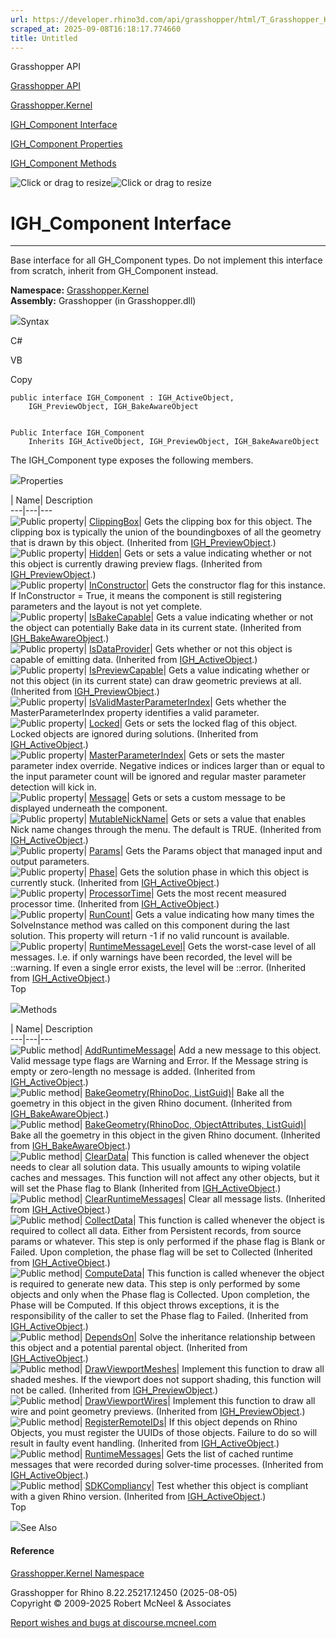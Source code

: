 ```yaml
---
url: https://developer.rhino3d.com/api/grasshopper/html/T_Grasshopper_Kernel_IGH_Component.htm
scraped_at: 2025-09-08T16:18:17.774660
title: Untitled
---
```


Grasshopper API

[Grasshopper API](../html/723c01da-9986-4db2-8f53-6f3a7494df75.htm
"Grasshopper API")

[Grasshopper.Kernel](../html/N_Grasshopper_Kernel.htm "Grasshopper.Kernel")

[IGH_Component Interface](../html/T_Grasshopper_Kernel_IGH_Component.htm
"IGH_Component Interface")

[IGH_Component
Properties](../html/Properties_T_Grasshopper_Kernel_IGH_Component.htm
"IGH_Component Properties")

[IGH_Component Methods](../html/Methods_T_Grasshopper_Kernel_IGH_Component.htm
"IGH_Component Methods")

![Click or drag to resize](../icons/TocOpen.gif)![Click or drag to
resize](../icons/TocClose.gif)

# IGH_Component Interface  
  
---  
  
Base interface for all GH_Component types. Do not implement this interface
from scratch, inherit from GH_Component instead.

**Namespace:** [Grasshopper.Kernel](N_Grasshopper_Kernel.htm)  
**Assembly:** Grasshopper (in Grasshopper.dll)

![](../icons/SectionExpanded.png)Syntax

C#

VB

Copy

    
    
    public interface IGH_Component : IGH_ActiveObject, 
    	IGH_PreviewObject, IGH_BakeAwareObject
    
    
    Public Interface IGH_Component
    	Inherits IGH_ActiveObject, IGH_PreviewObject, IGH_BakeAwareObject

The IGH_Component type exposes the following members.

![](../icons/SectionExpanded.png)Properties

| Name| Description  
---|---|---  
![Public property](../icons/pubproperty.gif)|
[ClippingBox](P_Grasshopper_Kernel_IGH_PreviewObject_ClippingBox.htm)|  Gets
the clipping box for this object. The clipping box is typically the union of
the boundingboxes of all the geometry that is drawn by this object.
(Inherited from
[IGH_PreviewObject](T_Grasshopper_Kernel_IGH_PreviewObject.htm).)  
![Public property](../icons/pubproperty.gif)|
[Hidden](P_Grasshopper_Kernel_IGH_PreviewObject_Hidden.htm)|  Gets or sets a
value indicating whether or not this object is currently drawing preview
flags.  (Inherited from
[IGH_PreviewObject](T_Grasshopper_Kernel_IGH_PreviewObject.htm).)  
![Public property](../icons/pubproperty.gif)|
[InConstructor](P_Grasshopper_Kernel_IGH_Component_InConstructor.htm)|  Gets
the constructor flag for this instance. If InConstructor = True, it means the
component is still registering parameters and the layout is not yet complete.  
![Public property](../icons/pubproperty.gif)|
[IsBakeCapable](P_Grasshopper_Kernel_IGH_BakeAwareObject_IsBakeCapable.htm)|
Gets a value indicating whether or not the object can potentially Bake data in
its current state.  (Inherited from
[IGH_BakeAwareObject](T_Grasshopper_Kernel_IGH_BakeAwareObject.htm).)  
![Public property](../icons/pubproperty.gif)|
[IsDataProvider](P_Grasshopper_Kernel_IGH_ActiveObject_IsDataProvider.htm)|
Gets whether or not this object is capable of emitting data.  (Inherited from
[IGH_ActiveObject](T_Grasshopper_Kernel_IGH_ActiveObject.htm).)  
![Public property](../icons/pubproperty.gif)|
[IsPreviewCapable](P_Grasshopper_Kernel_IGH_PreviewObject_IsPreviewCapable.htm)|
Gets a value indicating whether or not this object (in its current state) can
draw geometric previews at all.  (Inherited from
[IGH_PreviewObject](T_Grasshopper_Kernel_IGH_PreviewObject.htm).)  
![Public property](../icons/pubproperty.gif)|
[IsValidMasterParameterIndex](P_Grasshopper_Kernel_IGH_Component_IsValidMasterParameterIndex.htm)|
Gets whether the MasterParameterIndex property identifies a valid parameter.  
![Public property](../icons/pubproperty.gif)|
[Locked](P_Grasshopper_Kernel_IGH_ActiveObject_Locked.htm)|  Gets or sets the
locked flag of this object. Locked objects are ignored during solutions.
(Inherited from
[IGH_ActiveObject](T_Grasshopper_Kernel_IGH_ActiveObject.htm).)  
![Public property](../icons/pubproperty.gif)|
[MasterParameterIndex](P_Grasshopper_Kernel_IGH_Component_MasterParameterIndex.htm)|
Gets or sets the master parameter index override. Negative indices or indices
larger than or equal to the input parameter count will be ignored and regular
master parameter detection will kick in.  
![Public property](../icons/pubproperty.gif)|
[Message](P_Grasshopper_Kernel_IGH_Component_Message.htm)|  Gets or sets a
custom message to be displayed underneath the component.  
![Public property](../icons/pubproperty.gif)|
[MutableNickName](P_Grasshopper_Kernel_IGH_ActiveObject_MutableNickName.htm)|
Gets or sets a value that enables Nick name changes through the menu. The
default is TRUE.  (Inherited from
[IGH_ActiveObject](T_Grasshopper_Kernel_IGH_ActiveObject.htm).)  
![Public property](../icons/pubproperty.gif)|
[Params](P_Grasshopper_Kernel_IGH_Component_Params.htm)|  Gets the Params
object that managed input and output parameters.  
![Public property](../icons/pubproperty.gif)|
[Phase](P_Grasshopper_Kernel_IGH_ActiveObject_Phase.htm)|  Gets the solution
phase in which this object is currently stuck.  (Inherited from
[IGH_ActiveObject](T_Grasshopper_Kernel_IGH_ActiveObject.htm).)  
![Public property](../icons/pubproperty.gif)|
[ProcessorTime](P_Grasshopper_Kernel_IGH_ActiveObject_ProcessorTime.htm)|
Gets the most recent measured processor time.  (Inherited from
[IGH_ActiveObject](T_Grasshopper_Kernel_IGH_ActiveObject.htm).)  
![Public property](../icons/pubproperty.gif)|
[RunCount](P_Grasshopper_Kernel_IGH_Component_RunCount.htm)|  Gets a value
indicating how many times the SolveInstance method was called on this
component during the last solution. This property will return -1 if no valid
runcount is available.  
![Public property](../icons/pubproperty.gif)|
[RuntimeMessageLevel](P_Grasshopper_Kernel_IGH_ActiveObject_RuntimeMessageLevel.htm)|
Gets the worst-case level of all messages. I.e. if only warnings have been
recorded, the level will be ::warning. If even a single error exists, the
level will be ::error.  (Inherited from
[IGH_ActiveObject](T_Grasshopper_Kernel_IGH_ActiveObject.htm).)  
Top

![](../icons/SectionExpanded.png)Methods

| Name| Description  
---|---|---  
![Public method](../icons/pubmethod.gif)|
[AddRuntimeMessage](M_Grasshopper_Kernel_IGH_ActiveObject_AddRuntimeMessage.htm)|
Add a new message to this object. Valid message type flags are Warning and
Error. If the Message string is empty or zero-length no message is added.
(Inherited from
[IGH_ActiveObject](T_Grasshopper_Kernel_IGH_ActiveObject.htm).)  
![Public method](../icons/pubmethod.gif)| [BakeGeometry(RhinoDoc,
ListGuid)](M_Grasshopper_Kernel_IGH_BakeAwareObject_BakeGeometry_1.htm)|  Bake
all the goemetry in this object in the given Rhino document.  (Inherited from
[IGH_BakeAwareObject](T_Grasshopper_Kernel_IGH_BakeAwareObject.htm).)  
![Public method](../icons/pubmethod.gif)| [BakeGeometry(RhinoDoc,
ObjectAttributes,
ListGuid)](M_Grasshopper_Kernel_IGH_BakeAwareObject_BakeGeometry.htm)|  Bake
all the goemetry in this object in the given Rhino document.  (Inherited from
[IGH_BakeAwareObject](T_Grasshopper_Kernel_IGH_BakeAwareObject.htm).)  
![Public method](../icons/pubmethod.gif)|
[ClearData](M_Grasshopper_Kernel_IGH_ActiveObject_ClearData.htm)|  This
function is called whenever the object needs to clear all solution data. This
usually amounts to wiping volatile caches and messages. This function will not
affect any other objects, but it will set the Phase flag to Blank  (Inherited
from [IGH_ActiveObject](T_Grasshopper_Kernel_IGH_ActiveObject.htm).)  
![Public method](../icons/pubmethod.gif)|
[ClearRuntimeMessages](M_Grasshopper_Kernel_IGH_ActiveObject_ClearRuntimeMessages.htm)|
Clear all message lists.  (Inherited from
[IGH_ActiveObject](T_Grasshopper_Kernel_IGH_ActiveObject.htm).)  
![Public method](../icons/pubmethod.gif)|
[CollectData](M_Grasshopper_Kernel_IGH_ActiveObject_CollectData.htm)|  This
function is called whenever the object is required to collect all data. Either
from Persistent records, from source params or whatever. This step is only
performed if the phase flag is Blank or Failed. Upon completion, the phase
flag will be set to Collected  (Inherited from
[IGH_ActiveObject](T_Grasshopper_Kernel_IGH_ActiveObject.htm).)  
![Public method](../icons/pubmethod.gif)|
[ComputeData](M_Grasshopper_Kernel_IGH_ActiveObject_ComputeData.htm)|  This
function is called whenever the object is required to generate new data. This
step is only performed by some objects and only when the Phase flag is
Collected. Upon completion, the Phase will be Computed. If this object throws
exceptions, it is the responsibility of the caller to set the Phase flag to
Failed.  (Inherited from
[IGH_ActiveObject](T_Grasshopper_Kernel_IGH_ActiveObject.htm).)  
![Public method](../icons/pubmethod.gif)|
[DependsOn](M_Grasshopper_Kernel_IGH_ActiveObject_DependsOn.htm)|  Solve the
inheritance relationship between this object and a potential parental object.
(Inherited from
[IGH_ActiveObject](T_Grasshopper_Kernel_IGH_ActiveObject.htm).)  
![Public method](../icons/pubmethod.gif)|
[DrawViewportMeshes](M_Grasshopper_Kernel_IGH_PreviewObject_DrawViewportMeshes.htm)|
Implement this function to draw all shaded meshes. If the viewport does not
support shading, this function will not be called.  (Inherited from
[IGH_PreviewObject](T_Grasshopper_Kernel_IGH_PreviewObject.htm).)  
![Public method](../icons/pubmethod.gif)|
[DrawViewportWires](M_Grasshopper_Kernel_IGH_PreviewObject_DrawViewportWires.htm)|
Implement this function to draw all wire and point geometry previews.
(Inherited from
[IGH_PreviewObject](T_Grasshopper_Kernel_IGH_PreviewObject.htm).)  
![Public method](../icons/pubmethod.gif)|
[RegisterRemoteIDs](M_Grasshopper_Kernel_IGH_ActiveObject_RegisterRemoteIDs.htm)|
If this object depends on Rhino Objects, you must register the UUIDs of those
objects. Failure to do so will result in faulty event handling.  (Inherited
from [IGH_ActiveObject](T_Grasshopper_Kernel_IGH_ActiveObject.htm).)  
![Public method](../icons/pubmethod.gif)|
[RuntimeMessages](M_Grasshopper_Kernel_IGH_ActiveObject_RuntimeMessages.htm)|
Gets the list of cached runtime messages that were recorded during solver-time
processes.  (Inherited from
[IGH_ActiveObject](T_Grasshopper_Kernel_IGH_ActiveObject.htm).)  
![Public method](../icons/pubmethod.gif)|
[SDKCompliancy](M_Grasshopper_Kernel_IGH_ActiveObject_SDKCompliancy.htm)|
Test whether this object is compliant with a given Rhino version.  (Inherited
from [IGH_ActiveObject](T_Grasshopper_Kernel_IGH_ActiveObject.htm).)  
Top

![](../icons/SectionExpanded.png)See Also

#### Reference

[Grasshopper.Kernel Namespace](N_Grasshopper_Kernel.htm)

Grasshopper for Rhino 8.22.25217.12450 (2025-08-05)  
Copyright © 2009-2025 Robert McNeel & Associates

[Report wishes and bugs at
discourse.mcneel.com](https://discourse.mcneel.com/c/grasshopper)


